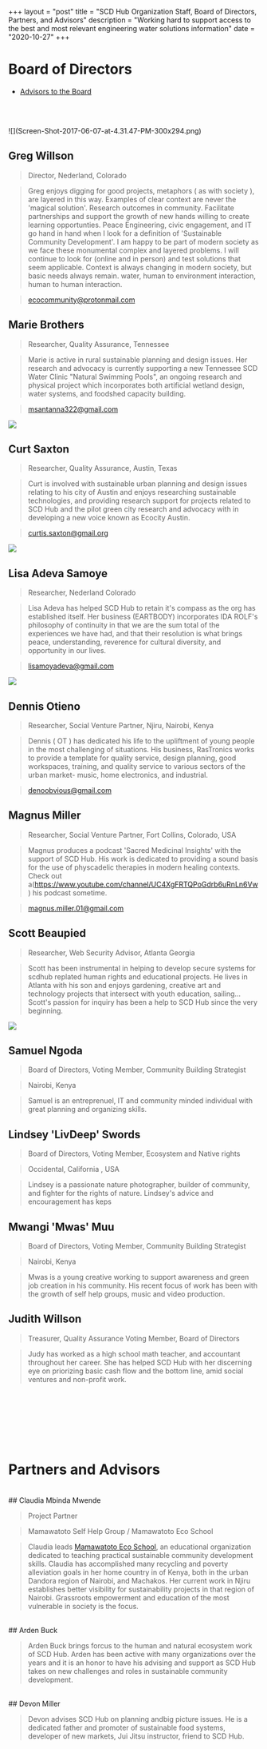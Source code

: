 +++
layout = "post"
title = "SCD Hub Organization Staff, Board of Directors, Partners, and Advisors"
description = "Working hard to support access to the best and most relevant engineering water solutions information"
date = "2020-10-27"
+++

# Board of Directors
* [Advisors to the Board](#advisors)

<BR><BR>

<amp-card style="width:45%">
![](Screen-Shot-2017-06-07-at-4.31.47-PM-300x294.png)


## Greg Willson
> Director, Nederland, Colorado

> Greg enjoys digging for good projects, metaphors ( as with society ), are layered in this way.  Examples of clear context are never the 'magical solution'.   Research outcomes in community.  Facilitate partnerships and support the growth of new hands willing to create learning opportunties.  Peace Engineering, civic engagement, and IT go hand in hand when I look for a definition of 'Sustainable Community Development'.  I am happy to be part of modern society as we face these monumental complex and layered problems.   I will continue to look for (online and in person) and test solutions that seem applicable. Context is always changing in modern society, but basic needs always remain. water, human to environment interaction, human to human interaction. 

> ecocommunity@protonmail.com
</amp-card>

## Marie Brothers

> Researcher, Quality Assurance, Tennessee

> Marie is active in rural sustainable planning and design issues. Her research and advocacy is currently supporting a new Tennessee SCD Water Clinic "Natural Swimming Pools", an ongoing research and physical project which incorporates both artificial wetland design, water systems, and foodshed capacity building.

> msantanna322@gmail.com

![](Selección_134.png)


## Curt Saxton

> Researcher, Quality Assurance, Austin, Texas

> Curt is involved with sustainable urban planning and design issues relating to his city of Austin and enjoys researching sustainable technologies, and providing research support for projects related to SCD Hub and the pilot green city research and advocacy with in developing a new voice known as Ecocity Austin.

> curtis.saxton@gmail.org

![](Selección_134.png)

## Lisa Adeva Samoye

> Researcher, Nederland Colorado

> Lisa Adeva has helped SCD Hub to retain it's compass as the org has established itself.  Her business (EARTBODY) incorporates IDA ROLF's philosophy of continuity in that we are the sum total of the experiences we have had, and that their resolution is what brings peace, understanding, reverence for cultural diversity, and opportunity in our lives. 

> lisamoyadeva@gmail.com

![](Selección_134.png)


## Dennis Otieno

> Researcher, Social Venture Partner, Njiru, Nairobi, Kenya

> Dennis ( OT ) has dedicated his life to the upliftment of young people in the most challenging of situations.  His business, RasTronics works to provide a template for quality service, design planning, good workspaces, training, and quality service to various sectors of the urban market- music, home electronics, and industrial.

> denoobvious@gmail.com

## Magnus Miller

> Researcher, Social Venture Partner, Fort Collins, Colorado, USA

> Magnus produces a podcast 'Sacred Medicinal Insights' with the support of SCD Hub.  His work is dedicated to providing a sound basis for the use of physcadelic therapies in modern healing contexts. Check out
a(https://www.youtube.com/channel/UC4XgFRTQPoGdrb6uRnLn6Vw) his podcast 
sometime. 

> magnus.miller.01@gmail.com


## Scott Beaupied

> Researcher, Web Security Advisor, Atlanta Georgia

> Scott has been instrumental in helping to develop secure systems for scdhub replated human rights and educational projects. He lives in Atlanta with his son and enjoys gardening, creative art and technology projects that intersect with youth education, sailing...   Scott's passion for inquiry has been a help to SCD Hub since the very beginning.

![](Selección_123.png)

## Samuel Ngoda

> Board of Directors, Voting Member, Community Building Strategist

> Nairobi, Kenya

> Samuel is an entreprenuel, IT and community minded individual with great planning and organizing skills.

## Lindsey 'LivDeep' Swords

> Board of Directors, Voting Member, Ecosystem and Native rights

> Occidental, California , USA

> Lindsey is a passionate nature photographer, builder of community, and fighter for the rights of nature. Lindsey's advice and encouragement has keps

## Mwangi 'Mwas' Muu

> Board of Directors, Voting Member, Community Building Strategist

> Nairobi, Kenya

> Mwas is a young creative working to support awareness and green job creation in his community.  His recent focus of work has been with the growth of self help groups, music and video production. 

## Judith Willson

> Treasurer, Quality Assurance
> Voting Member, Board of Directors

> Judy has worked as a high school math teacher, and accountant throughout her career. She has helped SCD Hub with her discerning eye on priorizing basic cash flow and the bottom line, amid social ventures and non-profit work.

<BR><BR>
<BR><BR>
<BR><BR>
# Partners and Advisors <a id="advisors"></a>

<BR>
## Claudia Mbinda Mwende

> Project Partner

> Mamawatoto Self Help Group /  Mamawatoto Eco School

> Claudia leads <a href=https://mamawatoto.now.sh>Mamawatoto Eco School</a>, an educational organization dedicated to teaching practical sustainable community development skills. Claudia has accomplished many recycling and poverty alleviation goals in her home country in of Kenya, both in the urban Dandora region of Nairobi, and Machakos.  Her current work in Njiru establishes better visibility for sustainability projects in that region of Nairobi.  Grassroots empowerment and education of the most vulnerable in society is the focus.



<BR>
## Arden Buck

> Arden Buck brings forcus to the human and natural ecosystem work of SCD Hub. Arden has been active with many organizations over the years and it is an honor to have his advising and support as SCD Hub takes on new challenges and roles in sustainable community development.

<BR>
## Devon Miller

> Devon advises SCD Hub on planning andbig picture issues.  He is a dedicated father and promoter of sustainable food systems, developer of new markets, Jui Jitsu instructor, friend to SCD Hub.

